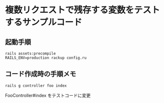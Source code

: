 # 複数リクエストで残存する変数をテストするサンプルコード

## 起動手順

```
rails assets:precompile
RAILS_ENV=production rackup config.ru
```

## コード作成時の手順メモ

```
rails g controller foo index
```

FooController#index をテストコードに変更

